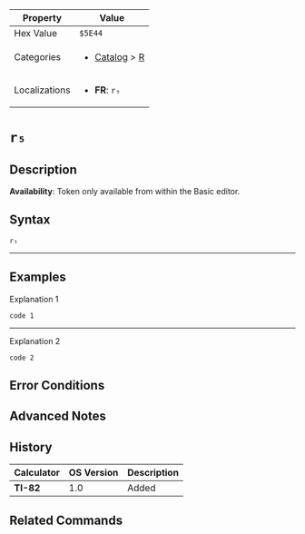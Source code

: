 | Property      | Value |
|---------------|-------|
| Hex Value     | `$5E44`|
| Categories    | <ul><li>[Catalog](<../categories/Catalog.md>) > [R](<../categories/Catalog.md#R>)</li></ul> |
| Localizations | <ul><li><b>FR</b>: `r₅`</li></ul> |

# `r₅`

## Description



<b>Availability</b>: Token only available from within the Basic editor.

## Syntax
`r₅`

<hr>

## Examples

Explanation 1
```ti-basic
code 1
```
---
Explanation 2
```ti-basic
code 2
```

## Error Conditions


## Advanced Notes


## History
| Calculator | OS Version | Description |
|------------|------------|-------------|
| <b>TI-82</b> | 1.0 | Added

## Related Commands

    